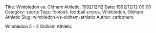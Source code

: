 Title: Wimbledon vs. Oldham Athletic, 1992/12/12
Date: 1992/12/12 00:00
Category: sports
Tags: football, football scores, Wimbledon, Oldham Athletic
Slug: wimbledon-vs-oldham-athletic
Author: carbonero


Wimbledon 5 - 2 Oldham Athletic
